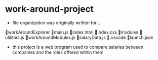 # work-around-project

- file organization was originally written for...

📁workAroundExplorer
    📄main.js
    📄index.html
    📄index.css
    📁modules
        📄utilities.js
        📄workAroundModules.js
        📄salaryData.js
    📁.vscode
        📄launch.json
        
- this project is a web program used to compare salaries between companies and the roles offered within them
